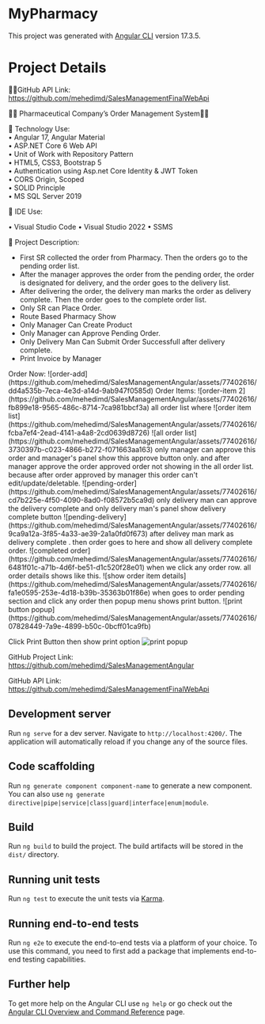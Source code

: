
# MyPharmacy

This project was generated with [Angular CLI](https://github.com/angular/angular-cli) version 17.3.5.

# Project Details
🔷🔶GitHub API Link: https://github.com/mehedimd/SalesManagementFinalWebApi

🔴🔴	Pharmaceutical Company’s Order Management System🔴🔴

  🛑 Technology Use:   
  •	Angular 17, Angular Material  
  •	ASP.NET Core 6 Web API  
  •	Unit of Work with Repository Pattern  
  •	HTML5, CSS3, Bootstrap 5  
  •	Authentication using Asp.net Core Identity & JWT Token  
  •	CORS Origin, Scoped  
  •	SOLID Principle  
  •	MS SQL Server 2019
   
  
  🛑 IDE Use: 
   
  •	Visual Studio Code
  •	Visual Studio 2022
  •	SSMS 
   
  🛑 Project Description:

  <ul>
    <li>
      First SR collected the order from Pharmacy. Then the orders go to the pending order list.
    </li>
    <li>
      After the manager approves the order from the pending order, the order is designated for delivery, and the order goes to the delivery list.
    </li>
    <li>
      After delivering the order, the delivery man marks the order as delivery complete. Then the order goes to the complete order list.
    </li>
    <li>
      Only SR can Place Order.
    </li>
    <li>
      Route Based Pharmacy Show
    </li>
    <li>
      Only Manager Can Create Product
    </li>
    <li>
      Only Manager can Approve Pending Order.
    </li>
    <li>
      Only Delivery Man Can Submit Order Successfull after delivery complete.
    </li>
    <li>
      Print Invoice by Manager
    </li>
  </ul>
Order Now:
![order-add](https://github.com/mehedimd/SalesManagementAngular/assets/77402616/dd4a535b-7eca-4e3d-a14d-9ab947f0585d)
Order Items:
![order-item 2](https://github.com/mehedimd/SalesManagementAngular/assets/77402616/fb899e18-9565-486c-8714-7ca981bbcf3a)
all order list where
![order item list](https://github.com/mehedimd/SalesManagementAngular/assets/77402616/fcba7ef4-2ead-4141-a4a8-2cd0639d8726)
![all order list](https://github.com/mehedimd/SalesManagementAngular/assets/77402616/3730397b-c023-4866-b272-f071663aa163)
only manager can approve this order and manager's panel show this approve button only. and after manager approve the order approved order not showing in the all order list. because after order approved by manager this order can't edit/update/deletable.
![pending-order](https://github.com/mehedimd/SalesManagementAngular/assets/77402616/cd7b225e-4f50-4090-8ad0-f08572b5ca9d)
only delivery man can approve the delivery complete  and only delivery man's panel show delivery complete button
![pending-delivery](https://github.com/mehedimd/SalesManagementAngular/assets/77402616/9ca9a12a-3f85-4a33-ae39-2a1a0fd0f673)
after delivey man mark as delivery complete . then order goes to here and show all delivery complete order.
![completed order](https://github.com/mehedimd/SalesManagementAngular/assets/77402616/6481f01c-a71b-4d6f-be51-d1c520f28e01)
when we click any order row. all order details shows like this.
![show order item details](https://github.com/mehedimd/SalesManagementAngular/assets/77402616/fa1e0595-253e-4d18-b39b-35363b01f86e)
when goes to order pending section and click any order then popup menu shows print button.
![print button popup](https://github.com/mehedimd/SalesManagementAngular/assets/77402616/07828449-7a9e-4899-b50c-0bcff01ca9fb)

Click Print Button then show print option
![print popup](https://github.com/mehedimd/SalesManagementAngular/assets/77402616/a9b44771-6d97-4de0-8444-c2596cfc0652)


  GitHub Project Link: https://github.com/mehedimd/SalesManagementAngular
  
  GitHub API Link: https://github.com/mehedimd/SalesManagementFinalWebApi


## Development server

Run `ng serve` for a dev server. Navigate to `http://localhost:4200/`. The application will automatically reload if you change any of the source files.

## Code scaffolding
Run `ng generate component component-name` to generate a new component. You can also use `ng generate directive|pipe|service|class|guard|interface|enum|module`.

## Build

Run `ng build` to build the project. The build artifacts will be stored in the `dist/` directory.

## Running unit tests

Run `ng test` to execute the unit tests via [Karma](https://karma-runner.github.io).


## Running end-to-end tests

Run `ng e2e` to execute the end-to-end tests via a platform of your choice. To use this command, you need to first add a package that implements end-to-end testing capabilities.

## Further help

To get more help on the Angular CLI use `ng help` or go check out the [Angular CLI Overview and Command Reference](https://angular.io/cli) page.
